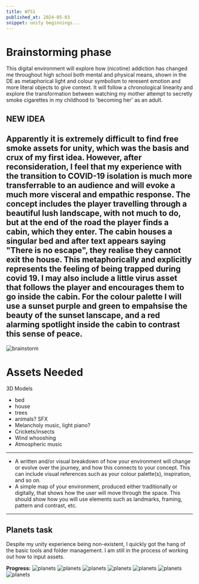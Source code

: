 ```yaml
---
title: W7S1
published_at: 2024-05-03
snippet: unity beginnings...
---
```

# Brainstorming phase

This digital environment will explore how (nicotine) addiction has changed me throughout high school both mental and physical means, shown in the DE as metaphorical light and colour symbolism to reresent emotion and more literal objects to give context. It will follow a chronological linearity and explore the transformation between watching my mother attempt to secretly smoke cigarettes in my childhood to 'becoming her' as an adult.

## NEW IDEA ##
Apparently it is extremely difficult to find free smoke assets for unity, which was the basis and crux of my first idea. However, after reconsideration, I feel that my experience with the transition to COVID-19 isolation is much more transferrable to an audience and will evoke a much more visceral and empathic response. The concept includes the player travelling through a beautiful lush landscape, with not much to do, but at the end of the road the player finds a cabin, which they enter. The cabin houses a singular bed and after text appears saying "There is no escape", they realise they cannot exit the house. This metaphorically and explicitly represents the feeling of being trapped during covid 19. I may also include a little virus asset that follows the player and encourages them to go inside the cabin. For the colour palette I will use a sunset purple and green to empahsise the beauty of the sunset lanscape, and a red alarming spotlight inside the cabin to contrast this sense of peace.
---
![brainstorm](/w7/brainstorm.png)

# Assets Needed

3D Models
- bed
- house
- trees
- animals?
SFX
- Melancholy music, light piano?
- Crickets/insects
- Wind whooshing
- Atmospheric music
---
* A written and/or visual breakdown of how your environment will change or evolve over the journey, and how this connects to your concept. This can include visual references such as your colour palette(s), inspiration, and so on.
* A simple map of your environment, produced either traditionally or digitally, that shows how the user will move through the space. This should show how you will use elements such as landmarks, framing, pattern and contrast, etc.
---
## Planets task
Despite my unity experience being non-existent, I quickly got the hang of the basic tools and folder management. I am still in the process of working out how to input assets. 

**Progress:**
![planets](/w7/plan1.png)
![planets](/w7/plan2.png)
![planets](/w7/plan3.png)
![planets](/w7/plan4.png)
![planets](/w7/plan5.png)
![planets](/w7/plan6.png)
![planets](/w7/plan7.png)
